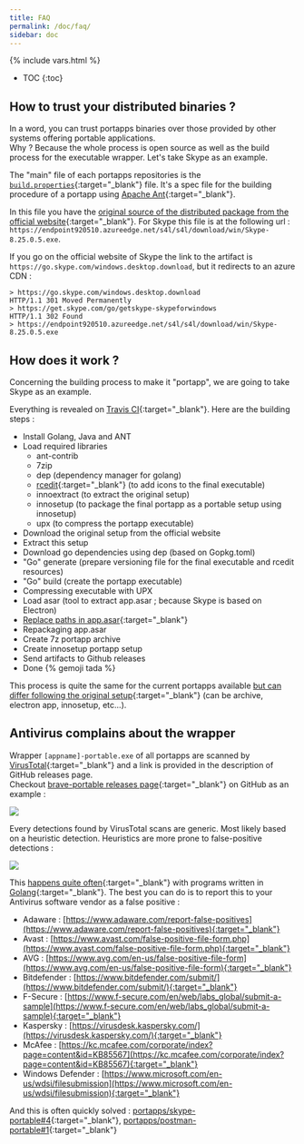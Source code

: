 ```yaml
---
title: FAQ
permalink: /doc/faq/
sidebar: doc
---
```

{% include vars.html %}

* TOC
{:toc}

## How to trust your distributed binaries ?

In a word, you can trust portapps binaries over those provided by other systems offering portable applications.<br />
Why ? Because the whole process is open source as well as the build process for the executable wrapper. Let's take Skype as an example.

The "main" file of each portapps repositories is the [`build.properties`](https://github.com/portapps/skype-portable/blob/master/build.properties){:target="_blank"} file. It's a spec file for the building procedure of a portapp using [Apache Ant](https://ant.apache.org/){:target="_blank"}.

In this file you have the [original source of the distributed package from the official website](https://github.com/portapps/skype-portable/blob/master/build.properties#L34){:target="_blank"}.
For Skype this file is at the following url : `https://endpoint920510.azureedge.net/s4l/s4l/download/win/Skype-8.25.0.5.exe`.

If you go on the official website of Skype the link to the artifact is `https://go.skype.com/windows.desktop.download`, but it redirects to an azure CDN :

```
> https://go.skype.com/windows.desktop.download
HTTP/1.1 301 Moved Permanently
> https://get.skype.com/go/getskype-skypeforwindows
HTTP/1.1 302 Found
> https://endpoint920510.azureedge.net/s4l/s4l/download/win/Skype-8.25.0.5.exe
```

## How does it work ?

Concerning the building process to make it "portapp", we are going to take Skype as an example.

Everything is revealed on [Travis CI](https://travis-ci.com/portapps){:target="_blank"}. Here are the building steps :

* Install Golang, Java and ANT
* Load required libraries
  * ant-contrib
  * 7zip
  * dep (dependency manager for golang)
  * [rcedit](https://github.com/electron/rcedit/){:target="_blank"} (to add icons to the final executable)
  * innoextract (to extract the original setup)
  * innosetup (to package the final portapp as a portable setup using innosetup)
  * upx (to compress the portapp executable)
* Download the original setup from the official website
* Extract this setup
* Download go dependencies using dep (based on Gopkg.toml)
* "Go" generate (prepare versioning file for the final executable and rcedit resources)
* "Go" build (create the portapp executable)
* Compressing executable with UPX
* Load asar (tool to extract app.asar ; because Skype is based on Electron)
* [Replace paths in app.asar](https://github.com/portapps/skype-portable/blob/master/build.properties#L23-L28){:target="_blank"}
* Repackaging app.asar
* Create 7z portapp archive
* Create innosetup portapp setup
* Send artifacts to Github releases
* Done {% gemoji tada %}

This process is quite the same for the current portapps available [but can differ following the original setup](https://github.com/portapps/portapps/tree/master/.build){:target="_blank"} (can be archive, electron app, innosetup, etc...).

## Antivirus complains about the wrapper

Wrapper `[appname]-portable.exe` of all portapps are scanned by [VirusTotal](https://www.virustotal.com){:target="_blank"} and a link is provided in the description of GitHub releases page.<br />
Checkout [brave-portable releases page](https://github.com/portapps/brave-portable/releases){:target="_blank"} on GitHub as an example :

![](/img/faq/brave-portable-github-releases-page.png)

Every detections found by VirusTotal scans are generic. Most likely based on a heuristic detection. Heuristics are more prone to false-positive detections :

![](/img/faq/virustotal-detection.png)

This [happens quite often](https://github.com/golang/go/issues?utf8=%E2%9C%93&q=is%3Aissue%20antivirus){:target="_blank"} with programs written in [Golang](https://golang.org/){:target="_blank"}. The best you can do is to report this to your Antivirus software vendor as a false positive :

* Adaware : [https://www.adaware.com/report-false-positives](https://www.adaware.com/report-false-positives){:target="_blank"}
* Avast : [https://www.avast.com/false-positive-file-form.php](https://www.avast.com/false-positive-file-form.php){:target="_blank"}
* AVG : [https://www.avg.com/en-us/false-positive-file-form](https://www.avg.com/en-us/false-positive-file-form){:target="_blank"}
* Bitdefender : [https://www.bitdefender.com/submit/](https://www.bitdefender.com/submit/){:target="_blank"}
* F-Secure : [https://www.f-secure.com/en/web/labs_global/submit-a-sample](https://www.f-secure.com/en/web/labs_global/submit-a-sample){:target="_blank"}
* Kaspersky : [https://virusdesk.kaspersky.com/](https://virusdesk.kaspersky.com/){:target="_blank"}
* McAfee : [https://kc.mcafee.com/corporate/index?page=content&id=KB85567](https://kc.mcafee.com/corporate/index?page=content&id=KB85567){:target="_blank"}
* Windows Defender : [https://www.microsoft.com/en-us/wdsi/filesubmission](https://www.microsoft.com/en-us/wdsi/filesubmission){:target="_blank"}

And this is often quickly solved : [portapps/skype-portable#4](https://github.com/portapps/skype-portable/issues/4#issuecomment-407733857){:target="_blank"}, [portapps/postman-portable#1](https://github.com/portapps/postman-portable/issues/1#issuecomment-378915884){:target="_blank"}